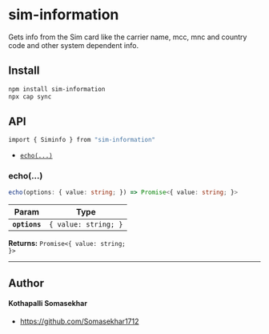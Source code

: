 # sim-information

Gets info from the Sim card like the carrier name, mcc, mnc and country code and other system dependent info.

## Install

```bash
npm install sim-information
npx cap sync
```

## API

```bash
import { Siminfo } from "sim-information"
```

<docgen-index>

* [`echo(...)`](#echo)

</docgen-index>

<docgen-api>
<!--Update the source file JSDoc comments and rerun docgen to update the docs below-->

### echo(...)

```typescript
echo(options: { value: string; }) => Promise<{ value: string; }>
```

| Param         | Type                            |
| ------------- | ------------------------------- |
| **`options`** | <code>{ value: string; }</code> |

**Returns:** <code>Promise&lt;{ value: string; }&gt;</code>

--------------------

</docgen-api>

## Author

#### Kothapalli Somasekhar

- https://github.com/Somasekhar1712